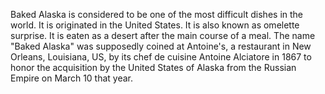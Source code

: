 Baked Alaska is considered to be one of the most difficult dishes in the world. 
It is originated in the United States. 
It is also known as omelette surprise.
It is eaten as a desert after the main course of a meal.
The name "Baked Alaska" was supposedly coined at Antoine's, a restaurant in New Orleans, Louisiana, US, by its chef de cuisine Antoine Alciatore in 1867 to honor the acquisition by the United States of Alaska from the Russian Empire on March 10 that year.
